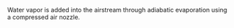 Water vapor is added into the airstream through adiabatic evaporation using a compressed air nozzle.